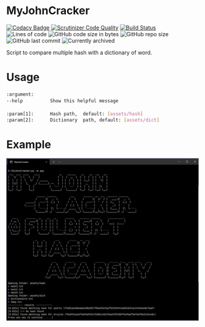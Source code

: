 # MyJohnCracker

[![Codacy Badge](https://app.codacy.com/project/badge/Grade/901fcd44f536498284812fc3762ce863)](https://www.codacy.com/gh/Sigmanificient/MyJohnCracker/dashboard?utm_source=github.com&amp;utm_medium=referral&amp;utm_content=Sigmanificient/MyJohnCracker&amp;utm_campaign=Badge_Grade)
[![Scrutinizer Code Quality](https://scrutinizer-ci.com/g/Sigmanificient/MyJohnCracker/badges/quality-score.png?b=master)](https://scrutinizer-ci.com/g/Sigmanificient/MyJohnCracker/?branch=master)
[![Build Status](https://scrutinizer-ci.com/g/Sigmanificient/MyJohnCracker/badges/build.png?b=master)](https://scrutinizer-ci.com/g/Sigmanificient/MyJohnCracker/build-status/master)<br>
![Lines of code](https://img.shields.io/tokei/lines/github/Sigmanificient/MyJohnCracker)
![GitHub code size in bytes](https://img.shields.io/github/languages/code-size/Sigmanificient/Xp-Solitare-Win)
![GitHub repo size](https://img.shields.io/github/repo-size/Sigmanificient/Xp-Solitare-Win)<br>
![GitHub last commit](https://img.shields.io/github/last-commit/Sigmanificient/Xp-Solitare-Win)
![Currently archived](https://img.shields.io/badge/status-archived-red)

Script to compare multiple hash with a dictionary of word.

# Usage
```bash
:argument:
--help			Show this helpful message

:param[1]:		Hash path,	default: [assets/hash]
:param[2]:		Dictionary	path, default: [assets/dict]
```

# Example

![Terminal](https://raw.githubusercontent.com/Sigmanificient/MyJohnCracker/master/docs/terminal.png)
